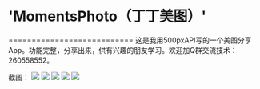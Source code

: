 # 'MomentsPhoto（丁丁美图）'
===========================
这是我用500pxAPI写的一个美图分享App。功能完整，分享出来，供有兴趣的朋友学习。欢迎加Q群交流技术：260558552。

截图：
![](https://github.com/jakciehoo/MomentsPhoto/raw/master/MomentsPhoto/snapshot/snapshot1.png)
![](https://github.com/jakciehoo/MomentsPhoto/raw/master/MomentsPhoto/snapshot/snapshot2.png)
![](https://github.com/jakciehoo/MomentsPhoto/raw/master/MomentsPhoto/snapshot/snapshot3.png)
![](https://github.com/jakciehoo/MomentsPhoto/raw/master/MomentsPhoto/snapshot/snapshot4.png)
![](https://github.com/jakciehoo/MomentsPhoto/raw/master/MomentsPhoto/snapshot/snapshot5.png)
